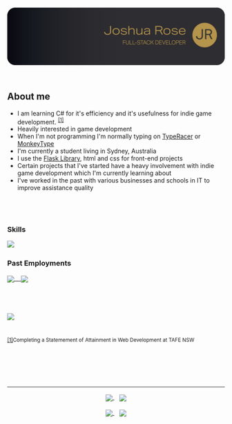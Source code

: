 <html>
  <p>
    <a href="https://github.com/JoshuaDanielRose">
      <img align="center" src="https://github.com/JoshuaDanielRose/JoshuaDanielRose/blob/main/res/MAIN.jpg?raw=true"/>
    </a>
  </p>

  <br>
  
  <h2>About me</h2>
  <p>
    <!-- <a href="https://github.com/kittinan/spotify-github-profile">
      <img align="right" width="230px" src="https://spotify-github-profile.vercel.app/api/view?uid=q8hkj695x2mvn1uypwrtbvbge&cover_image=true&theme=default&bar_color=53b14f&bar_color_cover=true"/>
    </a>
  </p> --->
  <p width="20px">
    <ul>
      <li>I am learning C# for it's efficiency and it's usefulness for indie game development.<i></i> <sup><a href="#-2">[1] </sup></a></li>
      <li>Heavily interested in game development</li>
      <li>When I'm not programming I'm normally typing on <a href="https://play.typeracer.com/">TypeRacer</a> or <a href="https://monkeytype.com/">MonkeyType</a></li>
      <li>I'm currently a student living in Sydney, Australia</li>
      <li>I use the <a href="https://flask.palletsprojects.com/en/2.1.x/">Flask Library</a>, html and css for front-end projects</li>
      <li>Certain projects that I've started have a heavy involvement with indie game development which I'm currently learning about</li>
      <li>I've worked in the past with various businesses and schools in IT to improve assistance quality</li>
    </ul>
  </p>
  <!-- 
          EMPTY BOX TO FILL SPACE BELOW 
          <img align="center" height="10px"></img>
  --->
  <h2>&nbsp</h2>

  <p>
    <p>
      <h3>Skills</h3>
      <img src="https://skillicons.dev/icons?i=vim,py,html,css,neovim,cs,git,githubactions&perline=4"/>
    </p>
    <p>
      <h3 align="left">Past Employments</h3>
      <a href="https://www.bravurasolutions.com/australia/">
        <img 
          align="center" 
          height="65" 
          src="https://cpp-prod-seek-company-image-uploads.s3.ap-southeast-2.amazonaws.com/814426/logo/657ae531-bcca-11ea-86d1-e52bae5cc086.png"/>
      </a>
      <a href="https://centelon.com/">
        &nbsp&nbsp;
        <img align="center" height="80" src="https://res.cloudinary.com/crunchbase-production/image/upload/c_lpad,f_auto,q_auto:eco,dpr_1/cihaxvnkshd6s5flqmut"/>
      </a>
      <h2>&nbsp</h2>
    </p>
    <p>
      <img align="left" src="https://github-readme-stats.vercel.app/api?username=JoshuaDRose"/>
    </p>

  </p>
  <h2>&nbsp</h2>

  <p>
    <p id="fs-1"><sup><a href="#about-me">[1]</a>Completing a Statemement of Attainment in Web Development at TAFE NSW</sup></p>
  </p>
<br>
<br>
<br>
<br>
<hr>
<p align="center">
  <a href="https://github.com/anuraghazra/github-readme-stats">
    <img align="center" src="https://github-readme-stats.vercel.app/api/pin/?username=JoshuaDRose&repo=Pygame-Framework" />
  </a> &nbsp&nbsp;
  <a href="https://github.com/anuraghazra/convoychat">
    <img align="center" src="https://github-readme-stats.vercel.app/api/pin/?username=JoshuaDRose&repo=PYMAP" />
  </a>
  <br>
  <br>
  <a href="https://github.com/anuraghazra/convoychat">
    <img align="center" src="https://github-readme-stats.vercel.app/api/pin/?username=pygame&repo=pygame" />
  </a>&nbsp&nbsp;
  <a href="https://github.com/anuraghazra/convoychat">
    <img align="center" src="https://github-readme-stats.vercel.app/api/pin/?username=jacksonattwood&repo=filesync" />
  </a>
</p>
</html>

<!--

                                                                  𝗛𝗜𝗗𝗗𝗘𝗡 𝗘𝗟𝗘𝗠𝗘𝗡𝗧𝗦
                                            <p>
                                              <h2 align="left">Current Projects</h2>
                                              <a href="https://github.com/JoshuaDRose/framework/">
                                                <img 
                                                  align="center" 
                                                  src="https://github-readme-stats.vercel.app/api/pin/?username=JoshuaDRose&repo=framework"
                                                </img>
                                              </a>
                                            </p>
                                            <p> 
  <p id="fs-2"><sup><a href="#languages">[2] </a>I understand these are markup languages however I'm including them as they are worth noting</sup></p>
  <p id="fs-3"><sup><a href="#languages">[3] </a>I learned powershell throughout my late primary years as a student when messing around with computers</sup></p>
  </div>

                                            <p>
                                              <h2 align="left">Languages</h2>
                                              <ul>
                                                <li>python3</li>
                                                <li>css/html/rtf<sup><a href="#links"> [2]</a></sup></li>
                                                <li>powershell<sup><a href="#links"> [3]</a></sup></li>
                                              </ul>
                                            </p>







  <p>
    <a href="https://github.com/JoshuaDRose/github-readme-stats">
      <img 
        src="https://github-readme-stats.vercel.app/api/wakatime?username=JoshuaDanielRose&custom_title=Wakatime%20Statistics&layout=compact">
      </img>
    </a>
  </p>
--->
